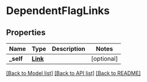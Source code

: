 # DependentFlagLinks

## Properties
Name | Type | Description | Notes
------------ | ------------- | ------------- | -------------
**_self** | [**Link**](Link.md) |  | [optional] 

[[Back to Model list]](../README.md#documentation-for-models) [[Back to API list]](../README.md#documentation-for-api-endpoints) [[Back to README]](../README.md)


